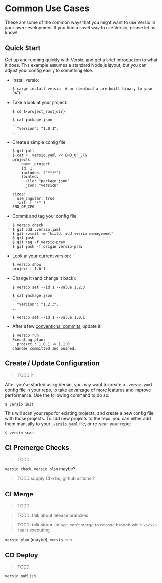 # Common Use Cases

These are some of the common ways that you might want to use Versio in
your own development. If you find a novel way to use Versio, please let
us know!

<!--
## Quick Start (Future)

> The following assumes features that haven't yet been implemented
> (auto-projects, assumed-config, missing-prev\_tag, single-proj-elide).
> See the `Quick Start` section below for getting started without these
> features.

Get up and running quickly with Versio, and get a brief introduction to
what it does. This example uses a Node.js layout with `package.json`,
but Versio works with all kinds of projects.

- Install Versio:
  ```
  $ cargo install versio  # or download a pre-built binary to your PATH
  ```
- Take a look at your project:
  ```
  $ cd ${project_root_dir}

  $ cat package.json
  ...
    "version": "1.0.1",
    "name": "myproject",
  ...
  ```
- Look at your current version:
  ```
  $ versio show
  myproject : 1.0.1
  ```
- Change it (and change it back):
  ```
  $ versio set --value 1.2.3

  $ cat package.json
  ...
    "version": "1.2.3",
  ...

  $ versio set --value 1.0.1
  ```
- After a few [conventional
  commits](https://www.conventionalcommits.org/), update it:
  ```
  $ versio run
  Executing plan:
    myproject : 1.0.1 -> 1.1.0
  Changes committed and pushed.
  ```
-->

## Quick Start

Get up and running quickly with Versio, and get a brief introduction to
what it does. This example assumes a standard Node.js layout, but you
can adjust your config easily to something else.

- Install versio:
  ```
  $ cargo install versio  # or download a pre-built binary to your PATH
  ```
- Take a look at your project:
  ```
  $ cd ${project_root_dir}

  $ cat package.json
  ...
    "version": "1.0.1",
  ...
  ```
- Create a simple config file:
  ```
  $ git pull
  $ cat > .versio.yaml << END_OF_CFG
  projects:
    - name: project
      id: 1
      includes: ["**/*"]
      located:
        file: "package.json"
        json: "version"

  sizes:
    use_angular: true
    fail: [ "*" ]
  END_OF_CFG
  ```
- Commit and tag your config file
  ```
  $ versio check
  $ git add .versio.yaml
  $ git commit -m "build: add versio management"
  $ git push
  $ git tag -f versio-prev
  $ git push -f origin versio-prev
  ```
- Look at your current version:
  ```
  $ versio show
  project : 1.0.1
  ```
- Change it (and change it back):
  ```
  $ versio set --id 1 --value 1.2.3

  $ cat package.json
  ...
    "version": "1.2.3",
  ...

  $ versio set --id 1 --value 1.0.1
  ```
- After a few [conventional
  commits](https://www.conventionalcommits.org/), update it:
  ```
  $ versio run
  Executing plan:
    project : 1.0.1 -> 1.1.0
  Changes committed and pushed.
  ```

## Create / Update Configuration

> TODO ?

After you've started using Versio, you may want to create a
`.versio.yaml` config file in your repo, to take advantage of more
features and improve performance. Use the following command to do so:

```
$ versio init
```

This will scan your repo for existing projects, and create a new config
file with those projects. To add new projects to the repo, you can
either add them manually to your `.versio.yaml` file, or re-scan your
repo:

```
$ versio scan
```

## CI Premerge Checks

> TODO

`versio check`, `versio plan` maybe?

> TODO supply CI orbs, github actions ?

## CI Merge

> TODO

> TODO: talk about release branches

> TODO: talk about timing : can't merge to release branch while `versio
> run` is executing

`versio plan` (maybe), `versio run`

## CD Deploy

> TODO

`versio publish`

